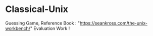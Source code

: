 # Classical-Unix
Guessing Game, 
Reference Book : "https://seankross.com/the-unix-workbench/"
Evaluation Work !
